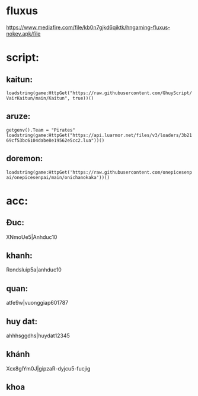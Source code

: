 # fluxus
https://www.mediafire.com/file/kb0n7gjkd6qiktk/hngaming-fluxus-nokey.apk/file


# script:
## kaitun:
```loadstring(game:HttpGet("https://raw.githubusercontent.com/GhuyScript/VairKaitun/main/Kaitun", true))()```

## aruze:
`getgenv().Team = "Pirates"
loadstring(game:HttpGet("https://api.luarmor.net/files/v3/loaders/3b2169cf53bc6104dabe8e19562e5cc2.lua"))()`
## doremon:
```loadstring(game:HttpGet('https://raw.githubusercontent.com/onepicesenpai/onepicesenpai/main/onichanokaka'))()```

# acc: 

## Ðuc:

XNmoUe5|Anhduc10

## khanh:

Rondsluip5a|anhduc10

## quan:

atfe9w|vuonggiap601787

## huy dat:

ahhhsggdhs|huydat12345
## khánh 
Xcx8glYm0J|gipzaR-dyjcu5-fucjig
## khoa 

